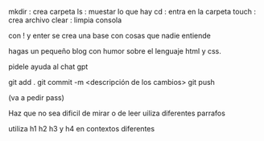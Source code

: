 mkdir <nombre carpeta>          : crea carpeta
ls                              : muestar lo que hay
cd <nombre carpeta>             : entra en la carpeta
touch <nombre archivo>          : crea archivo
clear                           : limpia consola



con ! y enter se crea una base con cosas que nadie entiende

hagas un pequeño blog con humor sobre el lenguaje html y css.

pidele ayuda al chat gpt

git add .
git commit -m <descripción de los cambios>
git push

(va a pedir pass)

Haz que no sea dificil de mirar o de leer
uiliza diferentes parrafos

utiliza h1 h2 h3 y h4 en contextos diferentes